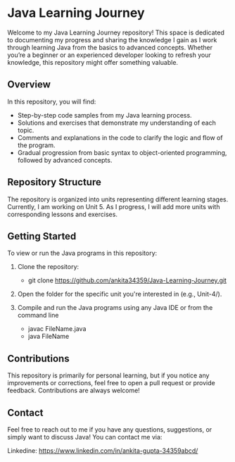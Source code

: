 # Java Learning Journey

Welcome to my Java Learning Journey repository! This space is dedicated to documenting my progress and sharing the knowledge I gain as I work through learning Java from the basics to advanced concepts. Whether you’re a beginner or an experienced developer looking to refresh your knowledge, this repository might offer something valuable.

## Overview
In this repository, you will find:

 - Step-by-step code samples from my Java learning process.
 - Solutions and exercises that demonstrate my understanding of each topic.
 - Comments and explanations in the code to clarify the logic and flow of the program.
 - Gradual progression from basic syntax to object-oriented programming, followed by advanced concepts.

## Repository Structure
The repository is organized into units representing different learning stages. Currently, I am working on Unit 5. As I progress, I will add more units with corresponding lessons and exercises.

## Getting Started
To view or run the Java programs in this repository:

 1. Clone the repository:

      - git clone https://github.com/ankita34359/Java-Learning-Journey.git

 2. Open the folder for the specific unit you're interested in (e.g., Unit-4/).

 3. Compile and run the Java programs using any Java IDE or from the command line
     - javac FileName.java
     - java FileName

## Contributions

This repository is primarily for personal learning, but if you notice any improvements or corrections, feel free to open a pull request or provide feedback. Contributions are always welcome!

## Contact
Feel free to reach out to me if you have any questions, suggestions, or simply want to discuss Java! You can contact me via:

Linkedine: https://www.linkedin.com/in/ankita-gupta-34359abcd/
